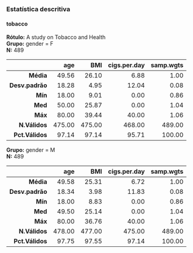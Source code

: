 ### Estatística descritiva  
#### tobacco  
**Rótulo:** A study on Tobacco and Health  
**Grupo:** gender = F  
**N:** 489  

|          &nbsp; |    age |    BMI | cigs.per.day | samp.wgts |
|----------------:|-------:|-------:|-------------:|----------:|
|       **Média** |  49.56 |  26.10 |         6.88 |      1.00 |
| **Desv.padrăo** |  18.28 |   4.95 |        12.04 |      0.08 |
|         **Mín** |  18.00 |   9.01 |         0.00 |      0.86 |
|         **Med** |  50.00 |  25.87 |         0.00 |      1.04 |
|         **Máx** |  80.00 |  39.44 |        40.00 |      1.06 |
|   **N.Válidos** | 475.00 | 475.00 |       468.00 |    489.00 |
| **Pct.Válidos** |  97.14 |  97.14 |        95.71 |    100.00 |

**Grupo:** gender = M  
**N:** 489  

|          &nbsp; |    age |    BMI | cigs.per.day | samp.wgts |
|----------------:|-------:|-------:|-------------:|----------:|
|       **Média** |  49.58 |  25.31 |         6.72 |      1.00 |
| **Desv.padrăo** |  18.34 |   3.98 |        11.83 |      0.08 |
|         **Mín** |  18.00 |   8.83 |         0.00 |      0.86 |
|         **Med** |  49.50 |  25.14 |         0.00 |      1.04 |
|         **Máx** |  80.00 |  36.76 |        40.00 |      1.06 |
|   **N.Válidos** | 478.00 | 477.00 |       475.00 |    489.00 |
| **Pct.Válidos** |  97.75 |  97.55 |        97.14 |    100.00 |
